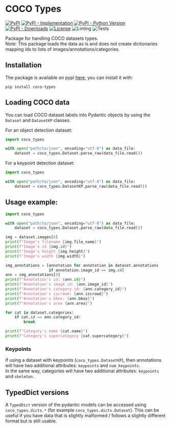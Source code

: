 # COCO Types

[![PyPI](https://img.shields.io/pypi/v/coco-types?color=green&style=flat)](https://pypi.org/project/coco-types)
[![PyPI - Implementation](https://img.shields.io/pypi/implementation/coco-types?style=flat)](https://pypi.org/project/coco-types)
[![PyPI - Python Version](https://img.shields.io/pypi/pyversions/coco-types?style=flat)](https://pypi.org/project/coco-types)
[![PyPI - Downloads](https://img.shields.io/pypi/dm/coco-types?style=flat-square)](https://pypistats.org/packages/coco-types)
[![License](https://img.shields.io/pypi/l/coco-types?style=flat)](https://opensource.org/licenses/MIT)
![Linting](https://github.com/hoel-bagard/coco-types/actions/workflows/pre-commit.yaml/badge.svg)
![Tests](https://github.com/hoel-bagard/coco-types/actions/workflows/nox.yaml/badge.svg)

Package for handling COCO datasets types.\
Note: This package loads the data as is and does not create dictionaries mapping ids to lists of images/annotations/categories.

## Installation

The package is available on pypi [here](https://pypi.org/project/coco-types/), you can install it with:
```
pip install coco-types
```

## Loading COCO data

You can load COCO dataset labels into Pydantic objects by using the `Dataset` and `DatasetKP` classes.

For an object detection dataset:
```python
import coco_types

with open("path/to/json", encoding="utf-8") as data_file:
    dataset = coco_types.Dataset.parse_raw(data_file.read())
```

For a keypoint detection dataset:
```python
import coco_types

with open("path/to/json", encoding="utf-8") as data_file:
    dataset = coco_types.DatasetKP.parse_raw(data_file.read())
```


## Usage example:
```python
import coco_types

with open("path/to/json", encoding="utf-8") as data_file:
    dataset = coco_types.Dataset.parse_raw(data_file.read())

img = dataset.images[0]
print(f"Image's filename {img.file_name}")
print(f"Image's id {img.id}")
print(f"Image's height {img.height}")
print(f"Image's width {img.width}")

img_annotations = [annotation for annotation in dataset.annotations
                   if annotation.image_id == img.id]
ann = img_annotations[0]
print(f"Annotation's id: {ann.id}")
print(f"Annotation's image id: {ann.image_id}")
print(f"Annotation's category id: {ann.category_id}")
print(f"Annotation's iscrowd: {ann.iscrowd}")
print(f"Annotation's bbox: {ann.bbox}")
print(f"Annotation's area {ann.area}")

for cat in dataset.categories:
    if cat.id == ann.category_id:
        break

print(f"Category's name {cat.name}")
print(f"Category's supercategory {cat.supercategory}")
```

### Keypoints
If using a dataset with keypoints (`coco_types.DatasetKP`), then annotations will have two additional attributes: `keypoints` and `num_keypoints`.\
In the same way, categories will have  two additional attributes: `keypoints` and `skeleton`.


## TypedDict versions
A `TypedDict` version of the pydantic models can be accessed using `coco_types.dicts.*` (for example `coco_types.dicts.Dataset`). This can be useful if you have data that is slightly malformed / follows a slightly different format but is still usable.
